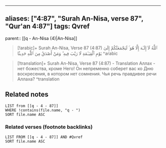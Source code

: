 
---
aliases: ["4:87", "Surah An-Nisa, verse 87", "Qur'an 4:87"]
tags: Qvref
---

parent:: [[q - An-Nisa (4)|An-Nisa]]

> [!arabic]+ Surah An-Nisa, Verse 87 (4:87)
> <span class="quran-arabic">ٱللَّهُ لَآ إِلَـٰهَ إِلَّا هُوَ ۚ لَيَجْمَعَنَّكُمْ إِلَىٰ يَوْمِ ٱلْقِيَـٰمَةِ لَا رَيْبَ فِيهِ ۗ وَمَنْ أَصْدَقُ مِنَ ٱللَّهِ حَدِيثًا</span>
^arabic

> [!translation]+ Surah An-Nisa, Verse 87 (4:87) - Translation
> Аллах - нет божества, кроме Него! Он непременно соберет вас ко Дню воскресения, в котором нет сомнения. Чья речь правдивее речи Аллаха?
^translation



## Related notes
```dataview
LIST from [[q - 4 - 87]]
WHERE !contains(file.name, "q - ")
SORT file.name ASC
```

### Related verses (footnote backlinks)
```dataview
LIST FROM [[q - 4 - 87]] AND #Qvref
SORT file.name ASC
```

